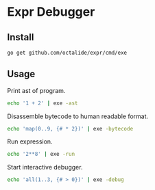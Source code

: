 # Expr Debugger

## Install

```bash
go get github.com/octalide/expr/cmd/exe
```

## Usage

Print ast of program.

```bash
echo '1 + 2' | exe -ast
```

Disassemble bytecode to human readable format.

```bash
echo 'map(0..9, {# * 2})' | exe -bytecode
```

Run expression.

```bash
echo '2**8' | exe -run
```

Start interactive debugger.

```bash
echo 'all(1..3, {# > 0})' | exe -debug
```
